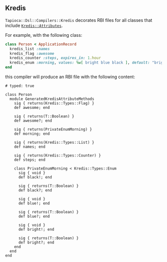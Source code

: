 ## Kredis

`Tapioca::Dsl::Compilers::Kredis` decorates RBI files for all
classes that include [`Kredis::Attributes`](https://github.com/rails/kredis/blob/main/lib/kredis/attributes.rb).

For example, with the following class:

~~~rb
class Person < ApplicationRecord
  kredis_list :names
  kredis_flag :awesome
  kredis_counter :steps, expires_in: 1.hour
  kredis_enum :morning, values: %w[ bright blue black ], default: "bright"
end
~~~

this compiler will produce an RBI file with the following content:
~~~rbi
# typed: true

class Person
  module GeneratedKredisAttributeMethods
    sig { returns(Kredis::Types::Flag) }
    def awesome; end

    sig { returns(T::Boolean) }
    def awesome?; end

    sig { returns(PrivateEnumMorning) }
    def morning; end

    sig { returns(Kredis::Types::List) }
    def names; end

    sig { returns(Kredis::Types::Counter) }
    def steps; end

    class PrivateEnumMorning < Kredis::Types::Enum
      sig { void }
      def black!; end

      sig { returns(T::Boolean) }
      def black?; end

      sig { void }
      def blue!; end

      sig { returns(T::Boolean) }
      def blue?; end

      sig { void }
      def bright!; end

      sig { returns(T::Boolean) }
      def bright?; end
    end
  end
end
~~~
